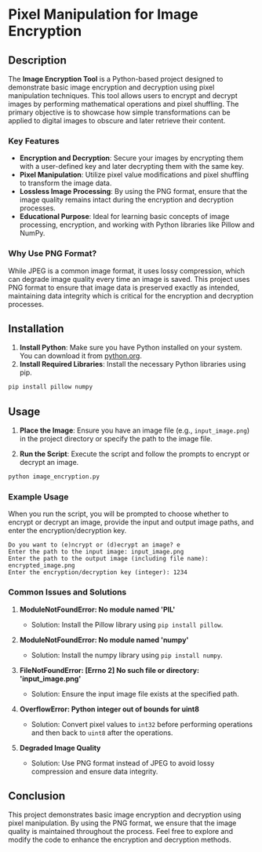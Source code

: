 # Pixel Manipulation for Image Encryption

## Description

The **Image Encryption Tool** is a Python-based project designed to demonstrate basic image encryption and decryption using pixel manipulation techniques. This tool allows users to encrypt and decrypt images by performing mathematical operations and pixel shuffling. The primary objective is to showcase how simple transformations can be applied to digital images to obscure and later retrieve their content.

### Key Features

- **Encryption and Decryption**: Secure your images by encrypting them with a user-defined key and later decrypting them with the same key.
- **Pixel Manipulation**: Utilize pixel value modifications and pixel shuffling to transform the image data.
- **Lossless Image Processing**: By using the PNG format, ensure that the image quality remains intact during the encryption and decryption processes.
- **Educational Purpose**: Ideal for learning basic concepts of image processing, encryption, and working with Python libraries like Pillow and NumPy.

### Why Use PNG Format?

While JPEG is a common image format, it uses lossy compression, which can degrade image quality every time an image is saved. This project uses PNG format to ensure that image data is preserved exactly as intended, maintaining data integrity which is critical for the encryption and decryption processes.

## Installation

1. **Install Python**: Make sure you have Python installed on your system. You can download it from [python.org](https://www.python.org/downloads/).
2. **Install Required Libraries**: Install the necessary Python libraries using pip.

```sh
pip install pillow numpy
```

## Usage

1. **Place the Image**: Ensure you have an image file (e.g., `input_image.png`) in the project directory or specify the path to the image file.

2. **Run the Script**: Execute the script and follow the prompts to encrypt or decrypt an image.

```sh
python image_encryption.py
```

### Example Usage

When you run the script, you will be prompted to choose whether to encrypt or decrypt an image, provide the input and output image paths, and enter the encryption/decryption key.

```
Do you want to (e)ncrypt or (d)ecrypt an image? e
Enter the path to the input image: input_image.png
Enter the path to the output image (including file name): encrypted_image.png
Enter the encryption/decryption key (integer): 1234
```

### Common Issues and Solutions

1. **ModuleNotFoundError: No module named 'PIL'**
   - Solution: Install the Pillow library using `pip install pillow`.

2. **ModuleNotFoundError: No module named 'numpy'**
   - Solution: Install the numpy library using `pip install numpy`.

3. **FileNotFoundError: [Errno 2] No such file or directory: 'input_image.png'**
   - Solution: Ensure the input image file exists at the specified path.

4. **OverflowError: Python integer out of bounds for uint8**
   - Solution: Convert pixel values to `int32` before performing operations and then back to `uint8` after the operations.

5. **Degraded Image Quality**
   - Solution: Use PNG format instead of JPEG to avoid lossy compression and ensure data integrity.

## Conclusion

This project demonstrates basic image encryption and decryption using pixel manipulation. By using the PNG format, we ensure that the image quality is maintained throughout the process. Feel free to explore and modify the code to enhance the encryption and decryption methods.
```

